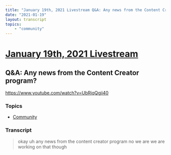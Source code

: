 ```yaml
---
title: "January 19th, 2021 Livestream Q&A: Any news from the Content Creator program?"
date: "2021-01-19"
layout: transcript
topics:
    - "community"
---
```

# [January 19th, 2021 Livestream](../2021-01-19.md)
## Q&A: Any news from the Content Creator program?
https://www.youtube.com/watch?v=UbRjqQgji40

### Topics
* [Community](../topics/community.md)

### Transcript

> okay uh any news from the content creator program no we are we are working on that though
